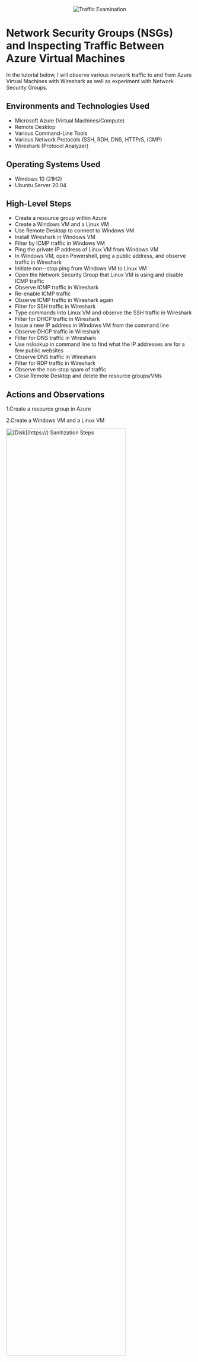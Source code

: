 <p align="center">
<img src="https://i.imgur.com/Ua7udoS.png" alt="Traffic Examination"/>
</p>

<h1>Network Security Groups (NSGs) and Inspecting Traffic Between Azure Virtual Machines</h1>
In the tutorial below, I will observe various network traffic to and from Azure Virtual Machines with Wireshark as well as experiment with Network Security Groups. <br />



<h2>Environments and Technologies Used</h2>

- Microsoft Azure (Virtual Machines/Compute)
- Remote Desktop
- Various Command-Line Tools
- Various Network Protocols (SSH, RDH, DNS, HTTP/S, ICMP)
- Wireshark (Protocol Analyzer)

<h2>Operating Systems Used </h2>

- Windows 10 (21H2)
- Ubuntu Server 20.04

<h2>High-Level Steps</h2>

- Create a resource group within Azure
- Create a Windows VM and a Linux VM
- Use Remote Desktop to connect to Windows VM
- Install Wireshark in Windows VM
- Filter by ICMP traffic in Windows VM
- Ping the private IP address of Linux VM from Windows VM
- In Windows VM, open Powershell, ping a public address, and observe traffic in Wireshark
- Initiate non--stop ping from Windows VM to Linux VM
- Open the Network Security Group that Linux VM is using and disable ICMP traffic
- Observe ICMP traffic in Wireshark
- Re-enable ICMP traffic
- Observe ICMP traffic in Wireshark again
- Filter for SSH traffic in Wireshark
- Type commands into Linux VM and observe the SSH traffic in Wireshark
- Filter for DHCP traffic in Wireshark
- Issue a new IP address in Windows VM from the command line
- Observe DHCP traffic in Wireshark
- Filter for DNS traffic in Wireshark
- Use nslookup in command line to find what the IP addresses are for a few public websites
- Observe DNS traffic in Wireshark
- Filter for RDP traffic in Wireshark
- Observe the non-stop spam of traffic
- Close Remote Desktop and delete the resource groups/VMs

<h2>Actions and Observations</h2>

<p> 1.Create a resource group in Azure
<p> 2.Create a Windows VM and a Linux VM

<p> <img src="https://i.imgur.com/0lZWDUw.png height="80%" width="80%" alt="[Disk](https://) Sanitization Steps"/>

  
<p> 3.Use Remote Dsktop to connect to Windows VM
<p> 4.Install Wireshark in Windows VM


<img src="https://i.imgur.com/tsLSjR4.png" height="80%" width="80%" alt="Disk Sanitization Steps"/>


<p> 5.Filter by ICMP traffic in windows VM
<p>


<img src="https://i.imgur.com/vxCTb2a.png" height="80%" width="80%" alt="Disk Sanitization Steps"/>
</p>
<p>

</p>
<br />
